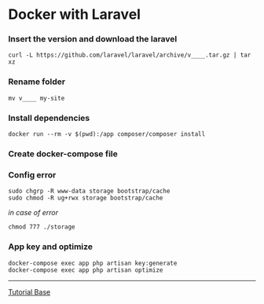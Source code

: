 # Docker with Laravel

### Insert the version and download the laravel
```curl -L https://github.com/laravel/laravel/archive/v____.tar.gz | tar xz ```

### Rename folder 

```mv v____ my-site```

### Install dependencies

```docker run --rm -v $(pwd):/app composer/composer install```

### Create docker-compose file


### Config error 

```
sudo chgrp -R www-data storage bootstrap/cache
sudo chmod -R ug+rwx storage bootstrap/cache
```

_in case of error_

```chmod 777 ./storage ``` 


### App key and optimize

```
docker-compose exec app php artisan key:generate
docker-compose exec app php artisan optimize
```

---

[Tutorial Base](https://medium.com/@shakyShane/laravel-docker-part-1-setup-for-development-e3daaefaf3c)
